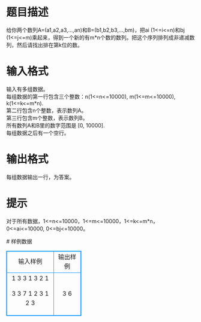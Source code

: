 # 

 
 # 题目描述 
<p>
给你两个数列A=(a1,a2,a3,…,an)和B=(b1,b2,b3,…,bm)，把ai (1<=i<=n)和bj (1<=j<=m)乘起来，得到一个新的有m*n个数的数列。把这个序列排列成非递减数列，然后请找出排在第k位的数。</p> 

 
 # 输入格式 
<p>
输入有多组数据。<br>每组数据的第一行包含三个整数：n(1<=n<=10000), m(1<=m<=10000), k(1<=k<=m*n).<br>第二行包含n个整数，表示数列A。<br>第三行包含m个整数，表示数列B。<br>所有数列A和B里的数字范围是 [0, 10000].<br>每组数据之后有一个空行。<br></p> 

 
 # 输出格式 
<p>
每组数据输出一行，为答案。</p> 

 
 # 提示 
<p>
对于所有数据，1<=n<=10000，1<=m<=10000，1<=k<=m*n，0<=ai<=10000, 0<=bj<=10000。</p> 
# 样例数据
<style>
        table,table tr th, table tr td { border:1px solid #0094ff; }
        table { width: 200px; min-height: 25px; line-height: 25px; text-align: center; border-collapse: collapse;}   
    </style>
<table>
	<tr>
		<td>输入样例</td>
		<td>输出样例</td>
	</tr>
<tr><td>1 3 3
1
3 2 1

3 3 7
1 2 3
1 2 3
</td><td>3
6</td></tr></table>
